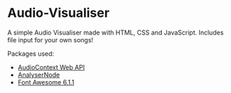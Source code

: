 # Audio-Visualiser
 A simple Audio Visualiser made with HTML, CSS and JavaScript. Includes file input for your own songs!

Packages used:

* [AudioContext Web API](https://developer.mozilla.org/en-US/docs/Web/API/AudioContext)
* [AnalyserNode](https://developer.mozilla.org/en-US/docs/Web/API/AnalyserNode)
* [Font Awesome 6.1.1](https://fontawesome.com)
